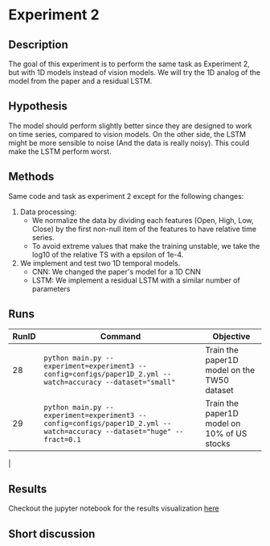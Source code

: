 # Experiment 2

## Description
The goal of this experiment is to perform the same task as Experiment 2, but with 1D models instead of vision models. 
We will try the 1D analog of the model from the paper and a residual LSTM.

## Hypothesis
The model should perform slightly better since they are designed to work on time series, compared to vision models. 
On the other side, the LSTM might be more sensible to noise (And the data is really noisy). This could make the LSTM
perform worst.

## Methods
Same code and task as experiment 2 except for the following changes:
1. Data processing:
   - We normalize the data by dividing each features (Open, High, Low, Close) by the first non-null item of the features
to have relative time series.
   - To avoid extreme values that make the training unstable, we take the log10 of the relative TS with a epsilon of 1e-4.
2. We implement and test two 1D temporal models. 
   - CNN: We changed the paper's model for a 1D CNN
   - LSTM: We implement a residual LSTM with a similar number of parameters

## Runs
| RunID | Command | Objective                                                                                                         |
|-------|---------|-------------------------------------------------------------------------------------------------------------------|
| 28    | ```python main.py --experiment=experiment3 --config=configs/paper1D_2.yml --watch=accuracy --dataset="small"``` | Train the paper1D model on the TW50 dataset |
| 29    | ```python main.py --experiment=experiment3 --config=configs/paper1D_2.yml --watch=accuracy --dataset="huge" --fract=0.1``` | Train the paper1D model on 10% of US stocks |
| 



## Results
Checkout the jupyter notebook for the results visualization [here](../notebooks/ablation.ipynb)

## Short discussion

